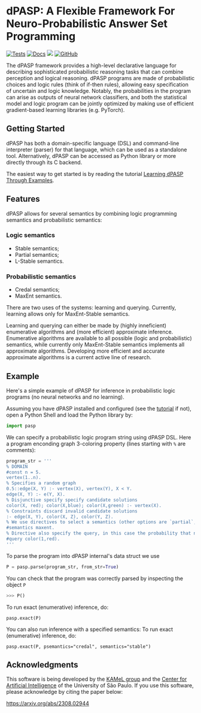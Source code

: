 # dPASP: A Flexible Framework For Neuro-Probabilistic Answer Set Programming

[![Tests](https://github.com/kamel-usp/dpasp/actions/workflows/tests.yml/badge.svg)](https://github.com/kamel-usp/dpasp/actions/workflows/tests.yml)
[![Docs](https://github.com/kamel-usp/dpasp/actions/workflows/docs.yml/badge.svg)](https://github.com/kamel-usp/dpasp/actions/workflows/docs.yml)
[![](https://img.shields.io/badge/docs-master-blue.svg)](https://kamel-usp.github.io/dpasp)
[![GitHub](https://img.shields.io/github/license/kamel-usp/dpasp?color=blue&label=License)](https://github.com/kamel-usp/dpasp/blob/master/LICENSE)


The dPASP framework provides a high-level declarative language for describing
sophisticated probabilistic reasoning tasks that can combine perception and logical reasoning. 
dPASP programs are made of probabilistic choices and logic rules (think of if-then rules), allowing 
easy specification of uncertain and logic knowledge. Notably, the probabilities in the program
can arise as outputs of neural network classifiers, and both the statistical model and logic program can be jointly optimized 
 by making use of efficient gradient-based learning libraries (e.g. PyTorch).

## Getting Started 

dPASP has both a domain-specific language (DSL) and command-line interpreter (parser) for that language, which can be used as
a standalone tool. Alternatively, dPASP can be accessed as Python library or more directly through its C backend.

The easiest way to get started is by reading the tutorial [Learning dPASP Through Examples](http://kamel.ime.usp.br/pages/learn_dpasp).

## Features

dPASP allows for several semantics by combining logic programming semantics and probabilistic semantics:

### Logic semantics

- Stable semantics;
- Partial semantics;
- L-Stable semantics.

### Probabilistic semantics

- Credal semantics;
- MaxEnt semantics.

There are two uses of the systems: learning and querying. 
Currently, learning allows only for MaxEnt-Stable semantics.

Learning and querying can either be made by (highly inneficient) enumerative algorithms and (more efficient) approximate inference.
Enumerative algorithms are available to all possible (logic and probabilistic) semantics, while currently only MaxEnt-Stable semantics implements all approximate algorithms.
Developing more efficient and accurate approximate algorithms is a current active line of research.

## Example

Here's a simple example of dPASP for inference in probabilistic logic programs (no neural networks and no learning). 

Assuming you have dPASP installed and configured (see the [tutorial](http://kamel.ime.usp.br/pages/learn_dpasp) if not), open a Python Shell and load the Python library by:

```python
import pasp
```

We can specify a probabilistic logic program string using dPASP DSL.
Here a program enconding graph 3-coloring property (lines starting with `%` are comments):

``` python
program_str = '''
% DOMAIN
#const n = 5.
vertex(1..n).
% Specifies a random graph
0.5::edge(X, Y) :- vertex(X), vertex(Y), X < Y.
edge(X, Y) :- e(Y, X).
% Disjunctive specify specify candidate solutions 
color(X, red); color(X,blue); color(X,green) :- vertex(X).
% Constraints discard invalid candidate solutions
:- edge(X, Y), color(X, Z), color(Y, Z).
% We use directives to select a semantics (other options are `partial`, `lstable`, `credal`)
#semantics maxent.
% Directive also specify the query, in this case the probability that node 1 is colored red
#query color(1,red).
'''
```

To parse the program into dPASP internal's data struct we use
```python
P = pasp.parse(program_str, from_str=True)
```

You can check that the program was correctly parsed by inspecting the object `P`

```python
>>> P()
```

To run exact (enumerative) inference, do:
```
pasp.exact(P)
```

You can also run inference with a specified semantics:
To run exact (enumerative) inference, do:
```
pasp.exact(P, psemantics="credal", semantics="stable")
```

## Acknowledgments

This software is being developed by the [KAMeL group](https://kamel.ime.usp.br) and the [Center for Artificial Intelligence](https://c4ai.inova.usp.br/) of the University of São Paulo.
If you use this software, please acknowledge by citing the paper below:

  https://arxiv.org/abs/2308.02944
